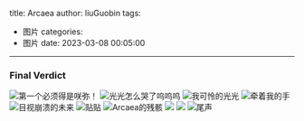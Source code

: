 title: Arcaea
author: liuGuobin
tags:
  - 图片
categories:
  - 图片
date: 2023-03-08 00:05:00
---
### Final Verdict

![第一个必须得是咲弥！](https://s2.loli.net/2023/03/09/hOT6eWV85gIwX1j.jpg)
![光光怎么哭了呜呜呜](https://s2.loli.net/2023/03/09/NKS61Q3PV8spoIL.jpg)
![我可怜的光光](https://s2.loli.net/2023/03/09/zNcPyYS5qmhxXnR.jpg)
![牵着我的手](https://s2.loli.net/2023/03/09/gHa1KlTMLGfrCsx.jpg)
![目视崩溃的未来](https://s2.loli.net/2023/03/09/g6T9YwRuFqBNoHL.jpg)
![贴贴](https://s2.loli.net/2023/03/08/1SqIAni59T7bZ8y.png)
![Arcaea的残骸](https://s2.loli.net/2023/03/08/dU8i4P1BxQuTSCt.png)
![](https://s2.loli.net/2023/03/08/QGgLYvEh7TeakJI.png)
![](https://s2.loli.net/2023/03/08/4ki3oUOtQI2FyRn.png)
![尾声](https://s2.loli.net/2023/03/08/cCpUPTDjX4KLrHi.png)
